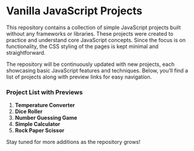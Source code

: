 # **Vanilla JavaScript Projects**  

This repository contains a collection of simple JavaScript projects built without any frameworks or libraries. These projects were created to practice and understand core JavaScript concepts. Since the focus is on functionality, the CSS styling of the pages is kept minimal and straightforward.  

The repository will be continuously updated with new projects, each showcasing basic JavaScript features and techniques. Below, you’ll find a list of projects along with preview links for easy navigation.  

### **Project List with Previews**  
1. **Temperature Converter** 
2. **Dice Roller** 
3. **Number Guessing Game** 
4. **Simple Calculator**
5. **Rock Paper Scissor** 

Stay tuned for more additions as the repository grows!  
